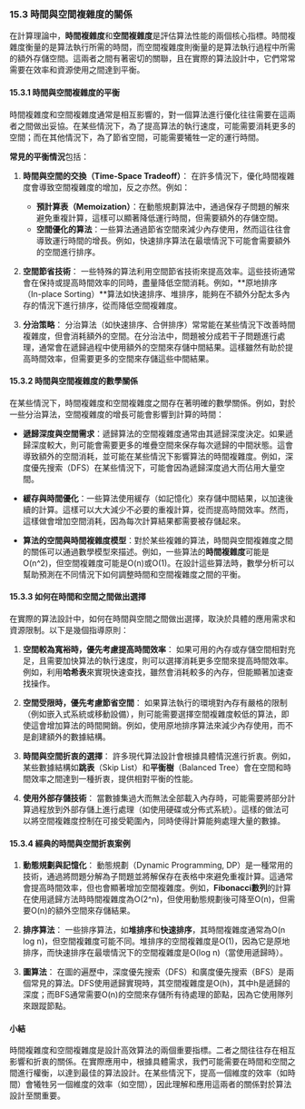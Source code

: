 ### **15.3 時間與空間複雜度的關係**

在計算理論中，**時間複雜度**和**空間複雜度**是評估算法性能的兩個核心指標。時間複雜度衡量的是算法執行所需的時間，而空間複雜度則衡量的是算法執行過程中所需的額外存儲空間。這兩者之間有著密切的關聯，且在實際的算法設計中，它們常常需要在效率和資源使用之間達到平衡。

#### **15.3.1 時間與空間複雜度的平衡**

時間複雜度和空間複雜度通常是相互影響的，對一個算法進行優化往往需要在這兩者之間做出妥協。在某些情況下，為了提高算法的執行速度，可能需要消耗更多的空間；而在其他情況下，為了節省空間，可能需要犧牲一定的運行時間。

**常見的平衡情況**包括：

1. **時間與空間的交換（Time-Space Tradeoff）**：
   在許多情況下，優化時間複雜度會導致空間複雜度的增加，反之亦然。例如：
   - **預計算表（Memoization）**：在動態規劃算法中，通過保存子問題的解來避免重複計算，這樣可以顯著降低運行時間，但需要額外的存儲空間。
   - **空間優化的算法**：一些算法通過節省空間來減少內存使用，然而這往往會導致運行時間的增長。例如，快速排序算法在最壞情況下可能會需要額外的空間進行排序。

2. **空間節省技術**：
   一些特殊的算法利用空間節省技術來提高效率。這些技術通常會在保持或提高時間效率的同時，盡量降低空間消耗。例如，**原地排序（In-place Sorting）**算法如快速排序、堆排序，能夠在不額外分配太多內存的情況下進行排序，從而降低空間複雜度。

3. **分治策略**：
   分治算法（如快速排序、合併排序）常常能在某些情況下改善時間複雜度，但會消耗額外的空間。在分治法中，問題被分成若干子問題進行處理，通常會在遞歸過程中使用額外的空間來存儲中間結果。這樣雖然有助於提高時間效率，但需要更多的空間來存儲這些中間結果。

#### **15.3.2 時間與空間複雜度的數學關係**

在某些情況下，時間複雜度和空間複雜度之間存在著明確的數學關係。例如，對於一些分治算法，空間複雜度的增長可能會影響到計算的時間：

- **遞歸深度與空間需求**：遞歸算法的空間複雜度通常由其遞歸深度決定。如果遞歸深度較大，則可能會需要更多的堆疊空間來保存每次遞歸的中間狀態。這會導致額外的空間消耗，並可能在某些情況下影響算法的時間複雜度。例如，深度優先搜索（DFS）在某些情況下，可能會因為遞歸深度過大而佔用大量空間。

- **緩存與時間優化**：一些算法使用緩存（如記憶化）來存儲中間結果，以加速後續的計算。這樣可以大大減少不必要的重複計算，從而提高時間效率。然而，這樣做會增加空間消耗，因為每次計算結果都需要被存儲起來。

- **算法的空間與時間複雜度模型**：對於某些複雜的算法，時間與空間複雜度之間的關係可以通過數學模型來描述。例如，一些算法的**時間複雜度**可能是O(n^2)，但空間複雜度可能是O(n)或O(1)。在設計這些算法時，數學分析可以幫助預測在不同情況下如何調整時間和空間複雜度之間的平衡。

#### **15.3.3 如何在時間和空間之間做出選擇**

在實際的算法設計中，如何在時間與空間之間做出選擇，取決於具體的應用需求和資源限制。以下是幾個指導原則：

1. **空間較為寬裕時，優先考慮提高時間效率**：
   如果可用的內存或存儲空間相對充足，且需要加快算法的執行速度，則可以選擇消耗更多空間來提高時間效率。例如，利用**哈希表**來實現快速查找，雖然會消耗較多的內存，但能顯著加速查找操作。

2. **空間受限時，優先考慮節省空間**：
   如果算法執行的環境對內存有嚴格的限制（例如嵌入式系統或移動設備），則可能需要選擇空間複雜度較低的算法，即使這會增加算法的時間開銷。例如，使用原地排序算法來減少內存使用，而不是創建額外的數據結構。

3. **時間與空間折衷的選擇**：
   許多現代算法設計會根據具體情況進行折衷。例如，某些數據結構如**跳表**（Skip List）和**平衡樹**（Balanced Tree）會在空間和時間效率之間達到一種折衷，提供相對平衡的性能。

4. **使用外部存儲技術**：
   當數據集過大而無法全部載入內存時，可能需要將部分計算過程放到外部存儲上進行處理（如使用硬碟或分佈式系統）。這樣的做法可以將空間複雜度控制在可接受範圍內，同時使得計算能夠處理大量的數據。

#### **15.3.4 經典的時間與空間折衷案例**

1. **動態規劃與記憶化**：
   動態規劃（Dynamic Programming, DP）是一種常用的技術，通過將問題分解為子問題並將解保存在表格中來避免重複計算。這通常會提高時間效率，但也會顯著增加空間複雜度。例如，**Fibonacci數列**的計算在使用遞歸方法時時間複雜度為O(2^n)，但使用動態規劃後可降至O(n)，但需要O(n)的額外空間來存儲結果。

2. **排序算法**：
   一些排序算法，如**堆排序**和**快速排序**，其時間複雜度通常為O(n log n)，但空間複雜度可能不同。堆排序的空間複雜度是O(1)，因為它是原地排序，而快速排序在最壞情況下的空間複雜度是O(log n)（當使用遞歸時）。

3. **圖算法**：
   在圖的遍歷中，深度優先搜索（DFS）和廣度優先搜索（BFS）是兩個常見的算法。DFS使用遞歸實現時，其空間複雜度是O(h)，其中h是遞歸的深度；而BFS通常需要O(n)的空間來存儲所有待處理的節點，因為它使用隊列來跟蹤節點。

#### **小結**

時間複雜度和空間複雜度是設計高效算法的兩個重要指標。二者之間往往存在相互影響和折衷的關係。在實際應用中，根據具體需求，我們可能需要在時間和空間之間進行權衡，以達到最佳的算法設計。在某些情況下，提高一個維度的效率（如時間）會犧牲另一個維度的效率（如空間），因此理解和應用這兩者的關係對於算法設計至關重要。